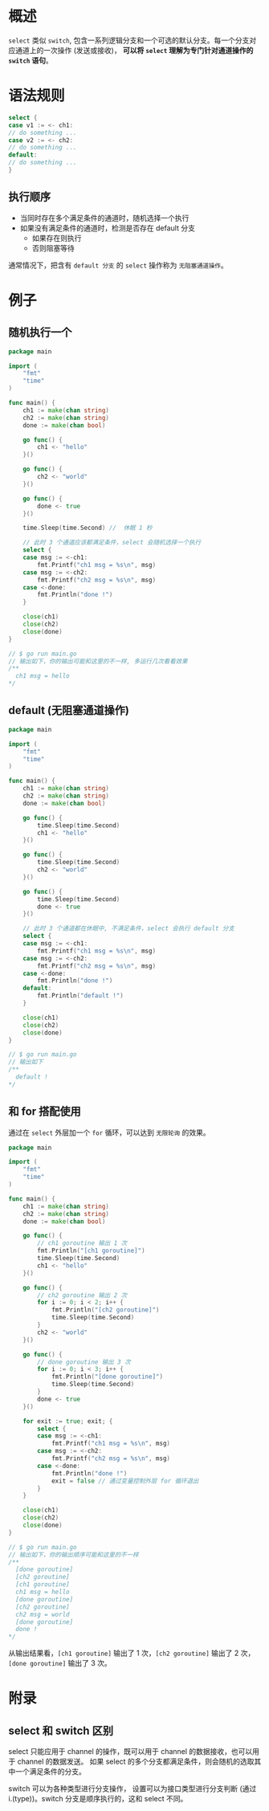 # 概述

`select` 类似 `switch`, 包含一系列逻辑分支和一个可选的默认分支。每一个分支对应通道上的一次操作 (发送或接收)，
**可以将 `select` 理解为专门针对通道操作的 `switch` 语句**。

# 语法规则

```go
select {
case v1 := <- ch1:
// do something ...  
case v2 := <- ch2:
// do something ...
default:
// do something ...
}
```

## 执行顺序

* 当同时存在多个满足条件的通道时，随机选择一个执行
* 如果没有满足条件的通道时，检测是否存在 default 分支
    * 如果存在则执行
    * 否则阻塞等待

通常情况下，把含有 `default 分支` 的 `select` 操作称为 `无阻塞通道操作`。

# 例子

## 随机执行一个

```go
package main

import (
	"fmt"
	"time"
)

func main() {
	ch1 := make(chan string)
	ch2 := make(chan string)
	done := make(chan bool)

	go func() {
		ch1 <- "hello"
	}()

	go func() {
		ch2 <- "world"
	}()

	go func() {
		done <- true
	}()

	time.Sleep(time.Second) //  休眠 1 秒

	// 此时 3 个通道应该都满足条件，select 会随机选择一个执行
	select {
	case msg := <-ch1:
		fmt.Printf("ch1 msg = %s\n", msg)
	case msg := <-ch2:
		fmt.Printf("ch2 msg = %s\n", msg)
	case <-done:
		fmt.Println("done !")
	}

	close(ch1)
	close(ch2)
	close(done)
}

// $ go run main.go
// 输出如下，你的输出可能和这里的不一样, 多运行几次看看效果
/**
  ch1 msg = hello
*/
```

## default (无阻塞通道操作)

```go
package main

import (
	"fmt"
	"time"
)

func main() {
	ch1 := make(chan string)
	ch2 := make(chan string)
	done := make(chan bool)

	go func() {
		time.Sleep(time.Second)
		ch1 <- "hello"
	}()

	go func() {
		time.Sleep(time.Second)
		ch2 <- "world"
	}()

	go func() {
		time.Sleep(time.Second)
		done <- true
	}()

	// 此时 3 个通道都在休眠中, 不满足条件，select 会执行 default 分支
	select {
	case msg := <-ch1:
		fmt.Printf("ch1 msg = %s\n", msg)
	case msg := <-ch2:
		fmt.Printf("ch2 msg = %s\n", msg)
	case <-done:
		fmt.Println("done !")
	default:
		fmt.Println("default !")
	}

	close(ch1)
	close(ch2)
	close(done)
}

// $ go run main.go
// 输出如下
/**
  default !
*/
```

## 和 for 搭配使用

通过在 `select` 外层加一个 `for` 循环，可以达到 `无限轮询` 的效果。

```go
package main

import (
	"fmt"
	"time"
)

func main() {
	ch1 := make(chan string)
	ch2 := make(chan string)
	done := make(chan bool)

	go func() {
		// ch1 goroutine 输出 1 次 
		fmt.Println("[ch1 goroutine]")
		time.Sleep(time.Second)
		ch1 <- "hello"
	}()

	go func() {
		// ch2 goroutine 输出 2 次
		for i := 0; i < 2; i++ {
			fmt.Println("[ch2 goroutine]")
			time.Sleep(time.Second)
		}
		ch2 <- "world"
	}()

	go func() {
		// done goroutine 输出 3 次
		for i := 0; i < 3; i++ {
			fmt.Println("[done goroutine]")
			time.Sleep(time.Second)
		}
		done <- true
	}()

	for exit := true; exit; {
		select {
		case msg := <-ch1:
			fmt.Printf("ch1 msg = %s\n", msg)
		case msg := <-ch2:
			fmt.Printf("ch2 msg = %s\n", msg)
		case <-done:
			fmt.Println("done !")
			exit = false // 通过变量控制外层 for 循环退出
		}
	}

	close(ch1)
	close(ch2)
	close(done)
}

// $ go run main.go
// 输出如下，你的输出顺序可能和这里的不一样
/**
  [done goroutine]
  [ch2 goroutine]
  [ch1 goroutine]
  ch1 msg = hello
  [done goroutine]
  [ch2 goroutine]
  ch2 msg = world
  [done goroutine]
  done !
*/
```

从输出结果看，`[ch1 goroutine]` 输出了 1 次，`[ch2 goroutine]` 输出了 2 次，`[done goroutine]` 输出了 3 次。 

#  附录

## select 和 switch 区别

select 只能应用于 channel 的操作，既可以用于 channel 的数据接收，也可以用于 channel 的数据发送。 如果 select 的多个分支都满足条件，则会随机的选取其中一个满足条件的分支。

switch 可以为各种类型进行分支操作， 设置可以为接口类型进行分支判断 (通过 i.(type))。switch 分支是顺序执行的，这和 select 不同。
